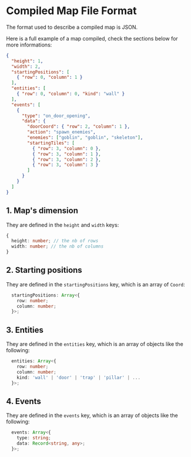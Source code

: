 # Compiled Map File Format

The format used to describe a compiled map is JSON.

Here is a full example of a map compiled, check the sections below for more informations:

```json
{
  "height": 1,
  "width": 2,
  "startingPositions": [
    { "row": 0, "column": 1 }
  ],
  "entities": [
    { "row": 0, "column": 0, "kind": "wall" }
  ],
  "events": [
    { 
      "type": "on_door_opening",
      "data": {
        "doorCoord": { "row": 2, "column": 1 },
        "action": "spawn_enemies", 
        "enemies": ["goblin", "goblin", "skeleton"], 
        "startingTiles": [
          { "row": 3, "column": 0 },
          { "row": 3, "column": 1 }, 
          { "row": 3, "column": 2 }, 
          { "row": 3, "column": 3 }
        ] 
      }
    }
  ]
}
```

## 1. Map's dimension

They are defined in the `height` and `width` keys:

```ts
{
  height: number; // the nb of rows
  width: number; // the nb of columns
}
```

## 2. Starting positions

They are defined in the `startingPositions` key, which is an array of `Coord`:

```ts
  startingPositions: Array<{ 
    row: number;
    column: number;
  }>;
```

## 3. Entities

They are defined in the `entities` key, which is an array of objects like the following:

```ts
  entities: Array<{ 
    row: number;
    column: number;
    kind: 'wall' | 'door' | 'trap' | 'pillar' | ...
  }>;
```

## 4. Events

They are defined in the `events` key, which is an array of objects like the following:

```ts
  events: Array<{ 
    type: string;
    data: Record<string, any>;
  }>;
```
